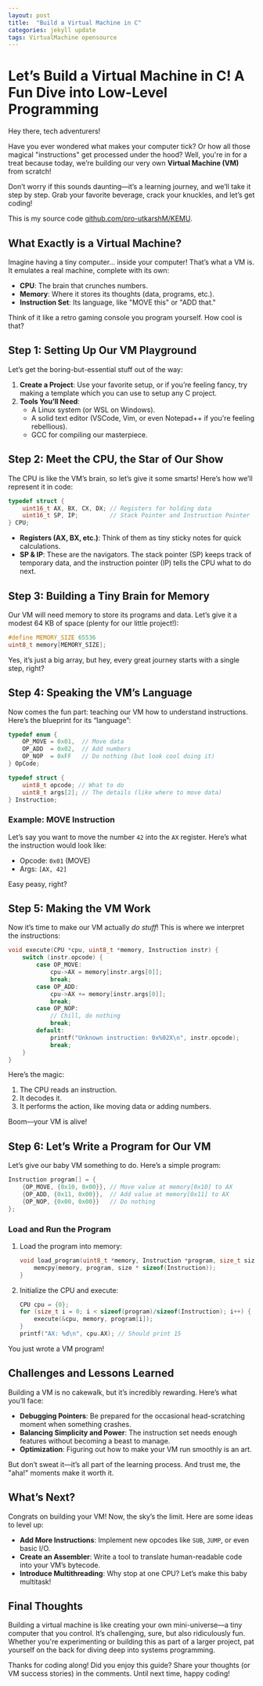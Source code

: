```yaml
---
layout: post
title:  "Build a Virtual Machine in C"
categories: jekyll update
tags: VirtualMachine opensource
---
```


# **Let’s Build a Virtual Machine in C! A Fun Dive into Low-Level Programming**

Hey there, tech adventurers!

Have you ever wondered what makes your computer tick? Or how all those magical "instructions" get processed under the hood? Well, you're in for a treat because today, we’re building our very own **Virtual Machine (VM)** from scratch!

Don’t worry if this sounds daunting—it’s a learning journey, and we’ll take it step by step. Grab your favorite beverage, crack your knuckles, and let’s get coding!

This is my source code [github.com/pro-utkarshM/KEMU](https://github.com/pro-utkarshM/KEMU).


## **What Exactly is a Virtual Machine?**

Imagine having a tiny computer… inside your computer! That’s what a VM is. It emulates a real machine, complete with its own:
- **CPU**: The brain that crunches numbers.
- **Memory**: Where it stores its thoughts (data, programs, etc.).
- **Instruction Set**: Its language, like "MOVE this" or "ADD that."

Think of it like a retro gaming console you program yourself. How cool is that? 


## **Step 1: Setting Up Our VM Playground**

Let’s get the boring-but-essential stuff out of the way:
1. **Create a Project**: Use your favorite setup, or if you’re feeling fancy, try making a template which you can use to setup any C project.
2. **Tools You’ll Need**:
   - A Linux system (or WSL on Windows).
   - A solid text editor (VSCode, Vim, or even Notepad++ if you're feeling rebellious).
   - GCC for compiling our masterpiece.


## **Step 2: Meet the CPU, the Star of Our Show**

The CPU is like the VM’s brain, so let’s give it some smarts! Here’s how we’ll represent it in code:

```c
typedef struct {
    uint16_t AX, BX, CX, DX; // Registers for holding data
    uint16_t SP, IP;         // Stack Pointer and Instruction Pointer
} CPU;
```

- **Registers (AX, BX, etc.)**: Think of them as tiny sticky notes for quick calculations.
- **SP & IP**: These are the navigators. The stack pointer (SP) keeps track of temporary data, and the instruction pointer (IP) tells the CPU what to do next.


## **Step 3: Building a Tiny Brain for Memory**

Our VM will need memory to store its programs and data. Let’s give it a modest 64 KB of space (plenty for our little project!):

```c
#define MEMORY_SIZE 65536
uint8_t memory[MEMORY_SIZE];
```

Yes, it’s just a big array, but hey, every great journey starts with a single step, right?

## **Step 4: Speaking the VM’s Language**

Now comes the fun part: teaching our VM how to understand instructions. Here’s the blueprint for its “language”:

```c
typedef enum {
    OP_MOVE = 0x01,  // Move data
    OP_ADD  = 0x02,  // Add numbers
    OP_NOP  = 0xFF   // Do nothing (but look cool doing it)
} OpCode;

typedef struct {
    uint8_t opcode; // What to do
    uint8_t args[2]; // The details (like where to move data)
} Instruction;
```

### Example: MOVE Instruction
Let’s say you want to move the number `42` into the `AX` register. Here’s what the instruction would look like:
- Opcode: `0x01` (MOVE)
- Args: `[AX, 42]`

Easy peasy, right?


## **Step 5: Making the VM Work**

Now it’s time to make our VM actually *do stuff*! This is where we interpret the instructions:

```c
void execute(CPU *cpu, uint8_t *memory, Instruction instr) {
    switch (instr.opcode) {
        case OP_MOVE:
            cpu->AX = memory[instr.args[0]];
            break;
        case OP_ADD:
            cpu->AX += memory[instr.args[0]];
            break;
        case OP_NOP:
            // Chill, do nothing
            break;
        default:
            printf("Unknown instruction: 0x%02X\n", instr.opcode);
            break;
    }
}
```

Here’s the magic:
1. The CPU reads an instruction.
2. It decodes it.
3. It performs the action, like moving data or adding numbers.

Boom—your VM is alive!


## **Step 6: Let’s Write a Program for Our VM**

Let’s give our baby VM something to do. Here’s a simple program:
```c
Instruction program[] = {
    {OP_MOVE, {0x10, 0x00}}, // Move value at memory[0x10] to AX
    {OP_ADD, {0x11, 0x00}},  // Add value at memory[0x11] to AX
    {OP_NOP, {0x00, 0x00}}   // Do nothing
};
```

### Load and Run the Program
1. Load the program into memory:
    ```c
    void load_program(uint8_t *memory, Instruction *program, size_t size) {
        memcpy(memory, program, size * sizeof(Instruction));
    }
    ```
2. Initialize the CPU and execute:
    ```c
    CPU cpu = {0};
    for (size_t i = 0; i < sizeof(program)/sizeof(Instruction); i++) {
        execute(&cpu, memory, program[i]);
    }
    printf("AX: %d\n", cpu.AX); // Should print 15
    ```

You just wrote a VM program!


## **Challenges and Lessons Learned**

Building a VM is no cakewalk, but it’s incredibly rewarding. Here’s what you’ll face:
- **Debugging Pointers**: Be prepared for the occasional head-scratching moment when something crashes.
- **Balancing Simplicity and Power**: The instruction set needs enough features without becoming a beast to manage.
- **Optimization**: Figuring out how to make your VM run smoothly is an art.

But don’t sweat it—it’s all part of the learning process. And trust me, the "aha!" moments make it worth it.


## **What’s Next?**

Congrats on building your VM! Now, the sky’s the limit. Here are some ideas to level up:
- **Add More Instructions**: Implement new opcodes like `SUB`, `JUMP`, or even basic I/O.
- **Create an Assembler**: Write a tool to translate human-readable code into your VM’s bytecode.
- **Introduce Multithreading**: Why stop at one CPU? Let’s make this baby multitask!


## **Final Thoughts**

Building a virtual machine is like creating your own mini-universe—a tiny computer that you control. It’s challenging, sure, but also ridiculously fun. Whether you're experimenting or building this as part of a larger project, pat yourself on the back for diving deep into systems programming.

Thanks for coding along! Did you enjoy this guide? Share your thoughts (or VM success stories) in the comments. Until next time, happy coding!

